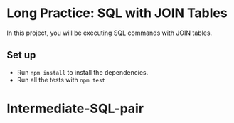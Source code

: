 # Long Practice: SQL with JOIN Tables

In this project, you will be executing SQL commands with JOIN tables.

## Set up

* Run `npm install` to install the dependencies.
* Run all the tests with `npm test`
# Intermediate-SQL-pair
